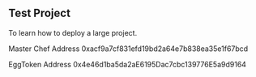## Test Project

To learn how to deploy a large project.

Master Chef Address
0xacf9a7cf831efd19bd2a64e7b838ea35e1f67bcd

EggToken Address
0x4e46d1ba5da2aE6195Dac7cbc139776E5a9d9164
